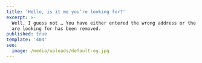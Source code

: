 ```yaml
---
title: 'Hello, is it me you’re looking for?'
excerpt: >-
  Well, I guess not … You have either entered the wrong address or the page you
  are looking for has been removed.
published: true
template: '404'
seo:
  image: /media/uploads/default-og.jpg
---
```


